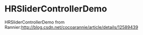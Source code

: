 HRSliderControllerDemo
======================

HRSliderControllerDemo from Rannier:http://blog.csdn.net/cocoarannie/article/details/12589439
